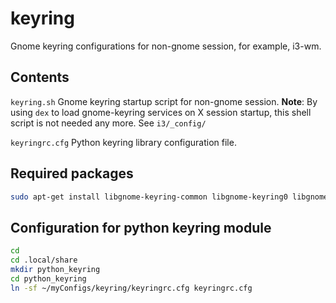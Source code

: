 # keyring

Gnome keyring configurations for non-gnome session, for example, i3-wm.

## Contents

`keyring.sh` Gnome keyring startup script for non-gnome session. **Note**: By using `dex` to load gnome-keyring services on X session startup, this shell script is not needed any more. See `i3/_config/`

`keyringrc.cfg` Python keyring library configuration file.

## Required packages

```sh
sudo apt-get install libgnome-keyring-common libgnome-keyring0 libgnome-keyring0:i386 libp11-kit-gnome-keyring libp11-kit-gnome-keyring:i386 libgnome-keyring-dev python-keyring
```

## Configuration for python keyring module

```sh
cd
cd .local/share
mkdir python_keyring
cd python_keyring
ln -sf ~/myConfigs/keyring/keyringrc.cfg keyringrc.cfg
```
